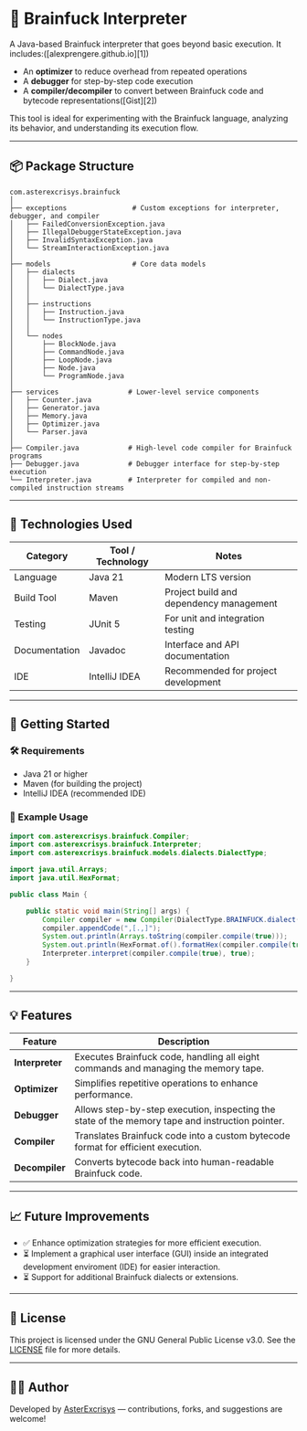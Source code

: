 # 🧠 Brainfuck Interpreter

A Java-based Brainfuck interpreter that goes beyond basic execution. It includes:([alexprengere.github.io][1])

* An **optimizer** to reduce overhead from repeated operations
* A **debugger** for step-by-step code execution
* A **compiler/decompiler** to convert between Brainfuck code and bytecode representations([Gist][2])

This tool is ideal for experimenting with the Brainfuck language, analyzing its behavior, and understanding its execution flow.

---

## 📦 Package Structure

```
com.asterexcrisys.brainfuck
│
├── exceptions                # Custom exceptions for interpreter, debugger, and compiler
│   ├── FailedConversionException.java
│   ├── IllegalDebuggerStateException.java
│   ├── InvalidSyntaxException.java
│   └── StreamInteractionException.java
│
├── models                    # Core data models
│   ├── dialects
│   │   ├── Dialect.java
│   │   └── DialectType.java
│   │
│   ├── instructions
│   │   ├── Instruction.java
│   │   └── InstructionType.java
│   │
│   └── nodes
│       ├── BlockNode.java
│       ├── CommandNode.java
│       ├── LoopNode.java
│       ├── Node.java
│       └── ProgramNode.java
│
├── services                 # Lower-level service components
│   ├── Counter.java
│   ├── Generator.java
│   ├── Memory.java
│   ├── Optimizer.java
│   └── Parser.java
│
├── Compiler.java            # High-level code compiler for Brainfuck programs
├── Debugger.java            # Debugger interface for step-by-step execution
└── Interpreter.java         # Interpreter for compiled and non-compiled instruction streams
```



---

## 🧰 Technologies Used

| Category      | Tool / Technology | Notes                                   |
| ------------- | ----------------- | --------------------------------------- |
| Language      | Java 21           | Modern LTS version                      |
| Build Tool    | Maven             | Project build and dependency management |
| Testing       | JUnit 5           | For unit and integration testing        |
| Documentation | Javadoc           | Interface and API documentation         |
| IDE           | IntelliJ IDEA     | Recommended for project development     |

---

## 🚀 Getting Started

### 🛠 Requirements

* Java 21 or higher
* Maven (for building the project)
* IntelliJ IDEA (recommended IDE)

### 🧪 Example Usage

```java
import com.asterexcrisys.brainfuck.Compiler;
import com.asterexcrisys.brainfuck.Interpreter;
import com.asterexcrisys.brainfuck.models.dialects.DialectType;

import java.util.Arrays;
import java.util.HexFormat;

public class Main {

    public static void main(String[] args) {
        Compiler compiler = new Compiler(DialectType.BRAINFUCK.dialect());
        compiler.appendCode(",[.,]");
        System.out.println(Arrays.toString(compiler.compile(true)));
        System.out.println(HexFormat.of().formatHex(compiler.compile(true)).toUpperCase());
        Interpreter.interpret(compiler.compile(true), true);
    }

}
```
---

## 💡 Features

| Feature         | Description                                                                                     |
| --------------- | ----------------------------------------------------------------------------------------------- |
| **Interpreter** | Executes Brainfuck code, handling all eight commands and managing the memory tape.              |
| **Optimizer**   | Simplifies repetitive operations to enhance performance.                                        |
| **Debugger**    | Allows step-by-step execution, inspecting the state of the memory tape and instruction pointer. |
| **Compiler**    | Translates Brainfuck code into a custom bytecode format for efficient execution.                |
| **Decompiler**  | Converts bytecode back into human-readable Brainfuck code.                                      |

---

## 📈 Future Improvements

- ✅ Enhance optimization strategies for more efficient execution.
- ⏳ Implement a graphical user interface (GUI) inside an integrated development enviroment (IDE) for easier interaction.
- ⏳ Support for additional Brainfuck dialects or extensions.

---

## 📄 License

This project is licensed under the GNU General Public License v3.0. See the [LICENSE](LICENSE) file for more details.

---

## 👨‍💻 Author

Developed by [AsterExcrisys](https://github.com/AsterExcrisys) — contributions, forks, and suggestions are welcome!
